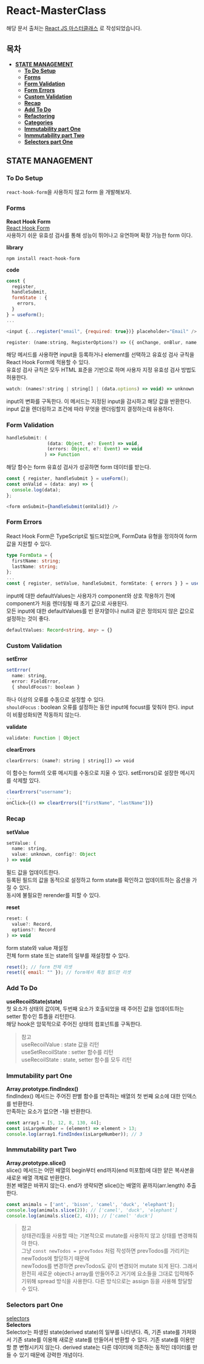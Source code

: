 # React-MasterClass
해당 문서 출처는 [React JS 마스터클래스](https://nomadcoders.co/react-masterclass/lobby) 로 작성되었습니다.

## 목차
* **[STATE MANAGEMENT](#state-management)**
    * **[To Do Setup](#to-do-setup)**
    * **[Forms](#forms)**
    * **[Form Validation](#form-validation)**
    * **[Form Errors](#form-errors)**
    * **[Custom Validation](#custom-validation)**
    * **[Recap](#recap)**
    * **[Add To Do](#add-to-do)**
    * **[Refactoring](#refactoring)**
    * **[Categories](#categories)**
    * **[Immutability part One](#immutability-part-one)**
    * **[Inmmutability part Two](#inmmutability-part-two)**
    * **[Selectors part One](#selectors-part-one)**

## STATE MANAGEMENT
### To Do Setup
`react-hook-form`을 사용하지 않고 form 을 개발해보자.   

### Forms
__React Hook Form__   
[React Hook Form](https://react-hook-form.com/)    
사용하기 쉬운 유효성 검사를 통해 성능이 뛰어나고 유연하며 확장 가능한 form 이다.   

__library__
```
npm install react-hook-form
```
__code__   
```javascript
const {
  register,
  handleSubmit,
  formState : {
    errors,
  }
} = useForm();
...

<input {...register("email", {required: true})} placeholder="Email" />
```

```javascript
register: (name:string, RegisterOptions?) => ({ onChange, onBlur, name, ref})
```
해당 메서드를 사용하면 input을 등록하거나 element를 선택하고 유효성 검사 규칙을 React Hook Form에 적용할 수 있다.    
유효성 검사 규칙은 모두 HTML 표준을 기반으로 하며 사용자 지정 유효성 검사 방법도 허용한다.

```javascript
watch: (names?:string | string[] | (data.options) => void) => unknown
```
input의 변화를 구독한다. 이 메서드는 지정된 input을 감시하고 해당 값을 반환한다.   
input 값을 렌더링하고 조건에 따라 무엇을 렌더링할지 결정하는데 유용하다.

### Form Validation
```javascript
handleSubmit: (
               (data: Object, e?: Event) => void, 
               (errors: Object, e?: Event) => void
              ) => Function
```
해당 함수는 form 유효성 검사가 성공하면 form 데이터를 받는다.   

```javascript
const { register, handleSubmit } = useForm();
const onValid = (data: any) => {
  console.log(data);
};

<form onSubmit={handleSubmit(onValid)} />
```

### Form Errors
React Hook Form은 TypeScript로 빌드되었으며, FormData 유형을 정의하여 form 값을 지원할 수 있다.   
```typescript
type FormData = {
  firstName: string;
  lastName: string;
};
...
const { register, setValue, handleSubmit, formState: { errors } } = useForm< FormData >();
```

input에 대한 defaultValues는 사용자가 component와 상호 작용하기 전에 component가 처음 렌더링될 때 초기 값으로 사용된다.   
모든 input에 대한 defaultValues를 빈 문자열이나 null과 같은 정의되지 않은 값으로 설정하는 것이 좋다.   
```typescript
defaultValues: Record<string, any> = {}
```

### Custom Validation
__setError__   
```javascript
setError(
  name: string,
  error: FieldError, 
  { shouldFocus?: boolean }
```
하나 이상의 오류를 수동으로 설정할 수 있다.   
`shouldFocus` : boolean 오류를 설정하는 동안 input에 focust를 맞춰야 한다. input이 비활성화되면 작동하지 않는다.

__validate__   
```javascript
validate: Function | Object
```

__clearErrors__   
```jaavscript
clearErrors: (name?: string | string[]) => void
```
이 함수는 form의 오류 메시지를 수동으로 지울 수 있다.
setErrors()로 설장한 메시지를 삭제할 있다.
```javascript
clearErrors("username");
...
onClick={() => clearErrors(["firstName", "lastName"])}
```

### Recap
__setValue__    
```javascript
setValue: (
  name: string,
  value: unknown, config?: Object
) => void  
```
필드 값을 업데이트한다.   
등록된 필드의 값을 동적으로 설정하고 form state를 확인하고 업데이트하는 옵션을 가질 수 있다.   
동시에 불필요한 rerender를 피할 수 있다.

__reset__   
```javascript
reset: (
  value?: Record,
  options?: Record
) => void
```
form state와 value 재설정   
전체 form state 또는 state의 일부를 재설정할 수 있다.
```javascript
reset(); // form 전체 리셋
reset({ email: "" }); // form에서 특정 필드만 리셋
```

### Add To Do
__useRecoilState(state)__   
첫 요소가 상태의 값이며, 두번째 요소가 호출되었을 때 주어진 값을 업데이트하는 setter 함수인 튜플을 리턴한다.   
해당 hook은 암묵적으로 주어진 상태의 컴포넌트를 구독한다.

> 참고   
> useRecoilValue : state 값을 리턴    
> useSetRecoilState : setter 함수를 리턴    
> useRecoilState : state, setter 함수를 모두 리턴    

### Immutability part One
__Array.prototype.findIndex()__   
findIndex() 메서드는 주어진 판별 함수를 만족하는 배열의 첫 번째 요소에 대한 인덱스를 반환한다.   
만족하는 요소가 없으면 -1을 반환한다.
```javascript
const array1 = [5, 12, 8, 130, 44];
const isLargeNumber = (element) => element > 13;
console.log(array1.findIndex(isLargeNumber)); // 3
```

### Inmmutability part Two
__Array.prototype.slice()__   
slice() 메서드는 어떤 배열의 begin부터 end까지(end 미포함)에 대한 얕은 복사본을 새로운 배열 객체로 반환한다.   
원본 배열은 바뀌지 않는다. end가 생략되면 slice()는 배열의 끝까지(arr.length) 추출한다.
```javascript
const animals = ['ant', 'bison', 'camel', 'duck', 'elephant'];
console.log(animals.slice(2)); // ['camel', 'duck', 'elephant']
console.log(animals.slice(2, 4))); // ['camel' 'duck']
```

> 참고    
> 상태관리툴을 사용할 때는 기본적으로 mutate를 사용하지 않고 상태를 변경해줘야 한다.      
> 그냥 `const newTodos = prevTodos` 처럼 작성하면 prevTodos를 가리키는 newTodos에 할당하기 때문에   
> newTodos를 변경하면 prevTodos도 같이 변경되어 mutate 되게 된다. 그래서 완전히 새로운 object나 array를 만들어주고
> 거기에 요소들을 그대로 입력해주기위해 spread 방식을 사용한다. 다른 방식으로는 assign 등을 사용해 할달할 수 있다.

### Selectors part One
[selectors](https://recoiljs.org/ko/docs/basic-tutorial/selectors/)   
__Selectors__   
Selector는 파생된 state(derived state)의 일부를 나타낸다. 즉, 기존 state를 가져와서 기존 state를 이용해 새로운 state를 만들어서 반환할 수 있다. 기존 state를 이용만할 뿐 변형시키지 않는다. derived state는 다른 데이터에 의존하는 동적인 데이터를 만들 수 있기 때문에 강력한 개념이다.
